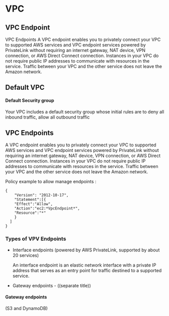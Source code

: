 # VPC



## VPC Endpoint 

VPC Endpoints
A VPC endpoint enables you to privately connect your VPC to supported AWS 
services and VPC endpoint services powered by PrivateLink without requiring an
 internet gateway, NAT device, VPN connection, or AWS Direct Connect connection.
  Instances in your VPC do not require public IP addresses to communicate with 
  resources in the service.
 Traffic between your VPC and the other service does not leave the Amazon network.

## Default VPC

#### Default Security group

Your VPC includes a default security group whose initial rules are to deny all inbound traffic, allow all outbound traffic

## VPC Endpoints

A VPC endpoint enables you to privately connect your VPC to supported AWS services and VPC endpoint services powered by PrivateLink without requiring an internet gateway, NAT device, VPN connection, or AWS Direct Connect connection. Instances in your VPC do not require public IP addresses to communicate with resources in the service. Traffic between your VPC and the other service does not leave the Amazon network.

Policy example to allow manage endpoints : 

    {
        "Version": "2012-10-17",
        "Statement":[{
        "Effect":"Allow",
        "Action":"ec2:*VpcEndpoint*",
        "Resource":"*"
        }
      ]
    }
    

### Types of VPV Endpoints 
 * Interface endpoints (powered by AWS PrivateLink, supported by about 20 services)
   
   An interface endpoint is an elastic network interface with a private IP address that serves as an entry point for traffic destined to a supported service.
 
 * Gateway endpoints - ((separate title))
 
#### Gateway endpoints 

 (S3 and DynamoDB)
 
